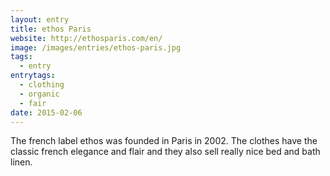 ```yaml
---
layout: entry
title: ethos Paris
website: http://ethosparis.com/en/
image: /images/entries/ethos-paris.jpg
tags:
  - entry
entrytags:
  - clothing
  - organic
  - fair
date: 2015-02-06
---
```


The french label ethos was founded in Paris in 2002. The clothes have the classic french elegance and flair and they also sell really nice bed and bath linen.